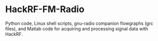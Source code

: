# HackRF-FM-Radio
Python code, Linux shell scripts, gnu-radio companion flowgraphs (grc files), and Matlab code for acquiring and processing signal data with HackRF.

